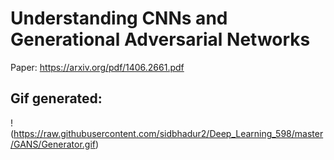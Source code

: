 # Understanding CNNs and Generational Adversarial Networks

Paper: https://arxiv.org/pdf/1406.2661.pdf

## Gif generated:

!(https://raw.githubusercontent.com/sidbhadur2/Deep_Learning_598/master/GANS/Generator.gif)
